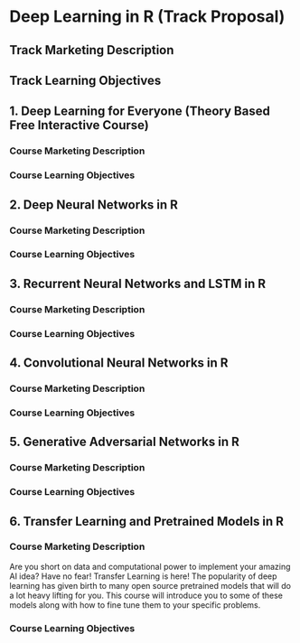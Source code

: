 # Deep Learning in R (Track Proposal)
## Track Marketing Description
## Track Learning Objectives
## 1.	Deep Learning for Everyone (Theory Based Free Interactive Course)
### Course Marketing Description
### Course Learning Objectives
## 2.	Deep Neural Networks in R
### Course Marketing Description
### Course Learning Objectives
## 3.	Recurrent Neural Networks and LSTM in R
### Course Marketing Description
### Course Learning Objectives
## 4.	Convolutional Neural Networks in R
### Course Marketing Description
### Course Learning Objectives
## 5.	Generative Adversarial Networks in R
### Course Marketing Description
### Course Learning Objectives
## 6.	Transfer Learning and Pretrained Models in R
### Course Marketing Description
Are you short on data and computational power to implement your amazing AI idea?  Have no fear!  Transfer Learning is here! The popularity of deep learning has given birth to many open source pretrained models that will do a lot heavy lifting for you.  This course will introduce you to some of these models along with how to fine tune them to your specific problems.
### Course Learning Objectives

